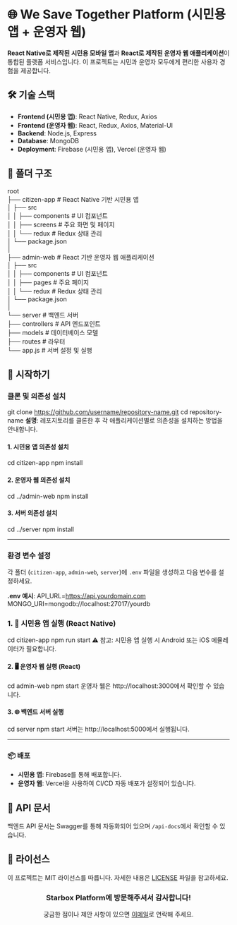 # 🌐 We Save Together Platform (시민용 앱 + 운영자 웹)
**React Native로 제작된 시민용 모바일 앱**과 **React로 제작된 운영자 웹 애플리케이션**이 통합된 플랫폼 서비스입니다. 이 프로젝트는 시민과 운영자 모두에게 편리한 사용자 경험을 제공합니다.

## 🛠 기술 스택
- **Frontend (시민용 앱)**: React Native, Redux, Axios
- **Frontend (운영자 웹)**: React, Redux, Axios, Material-UI
- **Backend**: Node.js, Express
- **Database**: MongoDB
- **Deployment**: Firebase (시민용 앱), Vercel (운영자 웹)

## 📂 폴더 구조  
root  
├── citizen-app             # React Native 기반 시민용 앱  
│   ├── src  
│   │   ├── components      # UI 컴포넌트  
│   │   ├── screens         # 주요 화면 및 페이지  
│   │   └── redux           # Redux 상태 관리  
│   └── package.json  
│  
├── admin-web               # React 기반 운영자 웹 애플리케이션  
│   ├── src  
│   │   ├── components      # UI 컴포넌트  
│   │   ├── pages           # 주요 페이지   
│   │   └── redux           # Redux 상태 관리  
│   └── package.json  
│  
└── server                  # 백엔드 서버  
    ├── controllers         # API 엔드포인트  
    ├── models              # 데이터베이스 모델  
    ├── routes              # 라우터  
    └── app.js              # 서버 설정 및 실행  
  
## 🚀 시작하기

### 클론 및 의존성 설치
git clone https://github.com/username/repository-name.git
cd repository-name
**설명**: 레포지토리를 클론한 후 각 애플리케이션별로 의존성을 설치하는 방법을 안내합니다.

#### 1. 시민용 앱 의존성 설치
cd citizen-app
npm install

#### 2. 운영자 웹 의존성 설치
cd ../admin-web
npm install

#### 3. 서버 의존성 설치
cd ../server
npm install

---

### 환경 변수 설정
각 폴더 (`citizen-app`, `admin-web`, `server`)에 `.env` 파일을 생성하고 다음 변수를 설정하세요.

**.env 예시**:
API_URL=https://api.yourdomain.com MONGO_URI=mongodb://localhost:27017/yourdb

### 1. 📱 시민용 앱 실행 (React Native)
cd citizen-app
npm run start
⚠️ 참고: 시민용 앱 실행 시 Android 또는 iOS 에뮬레이터가 필요합니다.

#### 2. 🖥 운영자 웹 실행 (React)
cd admin-web
npm start
운영자 웹은 http://localhost:3000에서 확인할 수 있습니다.


#### 3. 🌐 백엔드 서버 실행
cd server
npm start
서버는 http://localhost:5000에서 실행됩니다.

---

### 📦 배포
- **시민용 앱**: Firebase를 통해 배포합니다.
- **운영자 웹**: Vercel을 사용하여 CI/CD 자동 배포가 설정되어 있습니다.

## 📄 API 문서
백엔드 API 문서는 Swagger를 통해 자동화되어 있으며 `/api-docs`에서 확인할 수 있습니다.

## 📝 라이선스
이 프로젝트는 MIT 라이선스를 따릅니다. 자세한 내용은 [LICENSE](./LICENSE) 파일을 참고하세요.

<div align="center">
  <h3>Starbox Platform에 방문해주셔서 감사합니다!</h3>
  <p>궁금한 점이나 제안 사항이 있으면 <a href="mailto:your-email@example.com">이메일</a>로 연락해 주세요.</p>
</div>
